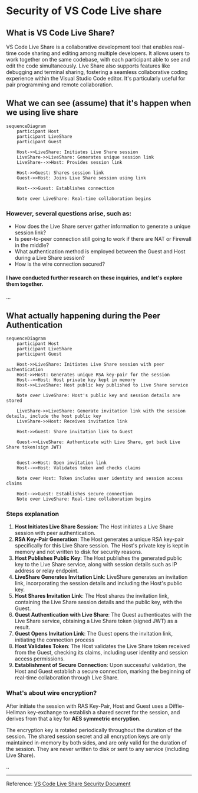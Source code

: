 # Security of VS Code Live share

## What is VS Code Live Share?

VS Code Live Share is a collaborative development tool that enables real-time code sharing and editing among multiple developers. It allows users to work together on the same codebase, with each participant able to see and edit the code simultaneously. Live Share also supports features like debugging and terminal sharing, fostering a seamless collaborative coding experience within the Visual Studio Code editor. It's particularly useful for pair programming and remote collaboration.

## What we can see (assume) that it's happen when we using live share

```mermaid
sequenceDiagram
    participant Host
    participant LiveShare
    participant Guest

    Host->>LiveShare: Initiates Live Share session
    LiveShare->>LiveShare: Generates unique session link
    LiveShare-->>Host: Provides session link

    Host->>Guest: Shares session link
    Guest->>Host: Joins Live Share session using link

    Host-->>Guest: Establishes connection

    Note over LiveShare: Real-time collaboration begins

```

### However, several questions arise, such as:

- How does the Live Share server gather information to generate a unique session link?
- Is peer-to-peer connection still going to work if there are NAT or Firewall in the middle?
- What authentication method is employed between the Guest and Host during a Live Share session?
- How is the wire connection secured?

#### I have conducted further research on these inquiries, and let's explore them together.

...

## What actually happening during the Peer Authentication

```mermaid
sequenceDiagram
    participant Host
    participant LiveShare
    participant Guest

    Host->>LiveShare: Initiates Live Share session with peer authentication
    Host->>Host: Generates unique RSA key-pair for the session
    Host-->>Host: Host private key kept in memory
    Host->>LiveShare: Host public key published to Live Share service

    Note over LiveShare: Host's public key and session details are stored

    LiveShare->>LiveShare: Generate invitation link with the session details, include the host public key
    LiveShare->>Host: Receives invitation link

    Host->>Guest: Share invitation link to Guest

    Guest->>LiveShare: Authenticate with Live Share, got back Live Share token(sign JWT)


    Guest->>Host: Open invitation link
    Host-->>Host: Validates token and checks claims

    Note over Host: Token includes user identity and session access claims

    Host-->>Guest: Establishes secure connection
    Note over LiveShare: Real-time collaboration begins
```

### Steps explanation

1. **Host Initiates Live Share Session**:
   The Host initiates a Live Share session with peer authentication.
2. **RSA Key-Pair Generation**:
   The Host generates a unique RSA key-pair specifically for this Live Share session.
   The Host's private key is kept in memory and not written to disk for security reasons.
3. **Host Publishes Public Key**:
   The Host publishes the generated public key to the Live Share service, along with session details such as IP address or relay endpoint.
4. **LiveShare Generates Invitation Link**:
   LiveShare generates an invitation link, incorporating the session details and including the Host's public key.
5. **Host Shares Invitation Link**:
   The Host shares the invitation link, containing the Live Share session details and the public key, with the Guest.
6. **Guest Authentication with Live Share**:
   The Guest authenticates with the Live Share service, obtaining a Live Share token (signed JWT) as a result.
7. **Guest Opens Invitation Link**:
   The Guest opens the invitation link, initiating the connection process
8. **Host Validates Token**:
   The Host validates the Live Share token received from the Guest, checking its claims, including user identity and session access permissions.
9. **Establishment of Secure Connection**:
   Upon successful validation, the Host and Guest establish a secure connection, marking the beginning of real-time collaboration through Live Share.

### What's about wire encryption?

After initiate the session with RAS Key-Pair, Host and Guest uses a Diffie-Hellman key-exchange to establish a shared secret for the session, and derives from that a key for **AES symmetric encryption**.

The encryption key is rotated periodically throughout the duration of the session. The shared session secret and all encryption keys are only maintained in-memory by both sides, and are only valid for the duration of the session. They are never written to disk or sent to any service (including Live Share).

..

---

Reference: [VS Code Live Share Security Document](https://learn.microsoft.com/en-us/visualstudio/liveshare/reference/security)
